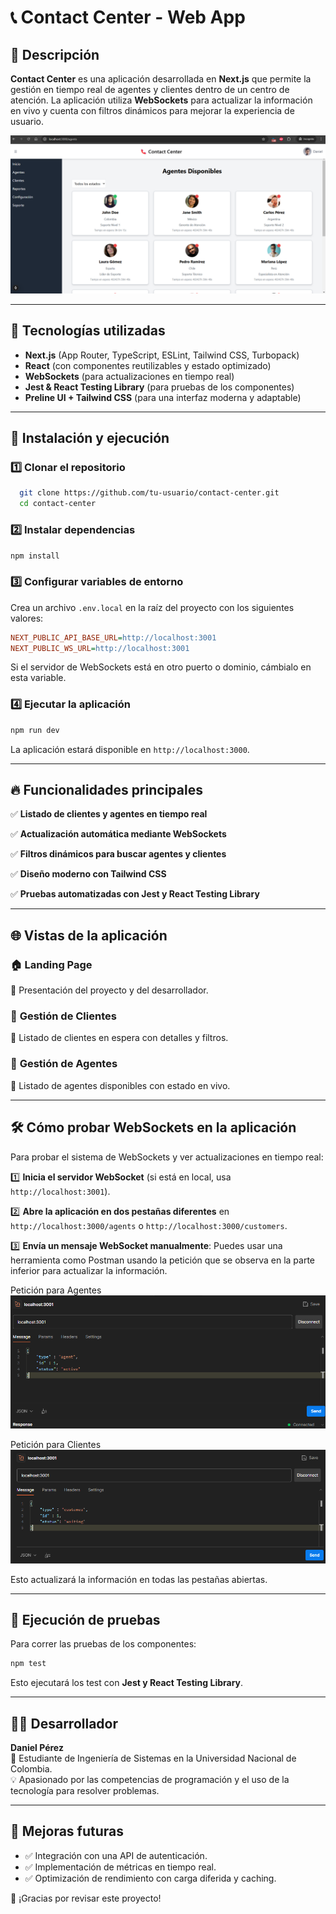 # 📞 Contact Center - Web App

## 📌 Descripción
**Contact Center** es una aplicación desarrollada en **Next.js** que permite la gestión en tiempo real de agentes y clientes dentro de un centro de atención. La aplicación utiliza **WebSockets** para actualizar la información en vivo y cuenta con filtros dinámicos para mejorar la experiencia de usuario.

![Vista agentes](./assets/vistaAgentes.png)

---

## 🚀 Tecnologías utilizadas
- **Next.js** (App Router, TypeScript, ESLint, Tailwind CSS, Turbopack)
- **React** (con componentes reutilizables y estado optimizado)
- **WebSockets** (para actualizaciones en tiempo real)
- **Jest & React Testing Library** (para pruebas de los componentes)
- **Preline UI + Tailwind CSS** (para una interfaz moderna y adaptable)

---

## 🔧 Instalación y ejecución

### 1️⃣ **Clonar el repositorio**
```sh
  git clone https://github.com/tu-usuario/contact-center.git
  cd contact-center
```

### 2️⃣ **Instalar dependencias**
```sh
npm install
```

### 3️⃣ **Configurar variables de entorno**
Crea un archivo `.env.local` en la raíz del proyecto con los siguientes valores:
```ini
NEXT_PUBLIC_API_BASE_URL=http://localhost:3001
NEXT_PUBLIC_WS_URL=http://localhost:3001
```
Si el servidor de WebSockets está en otro puerto o dominio, cámbialo en esta variable.

### 4️⃣ **Ejecutar la aplicación**
```sh
npm run dev
```
La aplicación estará disponible en `http://localhost:3000`.

---

## 🔥 Funcionalidades principales
✅ **Listado de clientes y agentes en tiempo real**

✅ **Actualización automática mediante WebSockets**

✅ **Filtros dinámicos para buscar agentes y clientes**

✅ **Diseño moderno con Tailwind CSS**

✅ **Pruebas automatizadas con Jest y React Testing Library**

---

## 🌐 Vistas de la aplicación

### 🏠 **Landing Page**
📍 Presentación del proyecto y del desarrollador.

### 👥 **Gestión de Clientes**
📍 Listado de clientes en espera con detalles y filtros.

### 🏢 **Gestión de Agentes**
📍 Listado de agentes disponibles con estado en vivo.

---

## 🛠️ Cómo probar WebSockets en la aplicación
Para probar el sistema de WebSockets y ver actualizaciones en tiempo real:

1️⃣ **Inicia el servidor WebSocket** (si está en local, usa `http://localhost:3001`).

2️⃣ **Abre la aplicación en dos pestañas diferentes** en `http://localhost:3000/agents` o `http://localhost:3000/customers`.

3️⃣ **Envía un mensaje WebSocket manualmente**:
Puedes usar una herramienta como Postman usando la petición que se observa en la parte inferior para actualizar la información.

Petición para Agentes
![Peticion de Agentes](./assets/Agentes.png)

Petición para Clientes
![Peticion de clientes](./assets/Clientes.png)

Esto actualizará la información en todas las pestañas abiertas.

---

## 🧪 Ejecución de pruebas
Para correr las pruebas de los componentes:
```sh
npm test
```
Esto ejecutará los test con **Jest y React Testing Library**.

---

## 👨‍💻 Desarrollador
**Daniel Pérez**  
📍 Estudiante de Ingeniería de Sistemas en la Universidad Nacional de Colombia.  
💡 Apasionado por las competencias de programación y el uso de la tecnología para resolver problemas.

---

## 🎯 Mejoras futuras
- ✅ Integración con una API de autenticación.
- ✅ Implementación de métricas en tiempo real.
- ✅ Optimización de rendimiento con carga diferida y caching.

🚀 ¡Gracias por revisar este proyecto!
